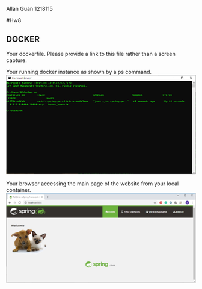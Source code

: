 Allan Guan
1218115

#Hw8

## DOCKER

 Your dockerfile. Please provide a link to this file rather than a screen capture.


 Your running docker instance as shown by a ps command.
![1](images/DOCKER-1.jpg)

Your browser accessing the main page of the website from your local container.
![1](images/DOCKER-2.jpg)
